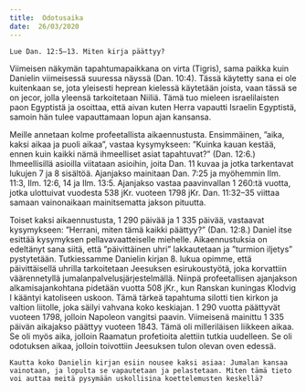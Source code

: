 ```yaml
---
title:  Odotusaika
date:  26/03/2020
---
```


`Lue Dan. 12:5–13. Miten kirja päättyy?`

Viimeisen näkymän tapahtumapaikkana on virta (Tigris), sama paikka kuin Danielin viimeisessä suuressa näyssä (Dan. 10:4). Tässä käytetty sana ei ole kuitenkaan se, jota yleisesti heprean kielessä käytetään joista, vaan tässä se on jecor, jolla yleensä tarkoitetaan Niiliä. Tämä tuo mieleen israelilaisten paon Egyptistä ja osoittaa, että aivan kuten Herra vapautti Israelin Egyptistä, samoin hän tulee vapauttamaan lopun ajan kansansa.

Meille annetaan kolme profeetallista aikaennustusta. Ensimmäinen, ”aika, kaksi aikaa ja puoli aikaa”, vastaa kysymykseen: ”Kuinka kauan kestää, ennen kuin kaikki nämä ihmeelliset asiat tapahtuvat?” (Dan. 12:6.) Ihmeellisillä asioilla viitataan asioihin, joita Dan. 11 kuvaa ja jotka tarkentavat lukujen 7 ja 8 sisältöä. Ajanjakso mainitaan Dan. 7:25 ja myöhemmin Ilm. 11:3, Ilm. 12:6, 14 ja Ilm. 13:5. Ajanjakso vastaa paavinvallan 1 260:tä vuotta, jotka ulottuivat vuodesta 538 jKr. vuoteen 1798 jKr. Dan. 11:32–35 viittaa samaan vainonaikaan mainitsematta jakson pituutta.

Toiset kaksi aikaennustusta, 1 290 päivää ja 1 335 päivää, vastaavat kysymykseen: ”Herrani, miten tämä kaikki päättyy?” (Dan. 12:8.) Daniel itse esittää kysymyksen pellavavaatteiselle miehelle. Aikaennustuksia on edeltänyt sana siitä, että ”päivittäinen uhri” lakkautetaan ja ”turmion iljetys” pystytetään. Tutkiessamme Danielin kirjan 8. lukua opimme, että päivittäisellä uhrilla tarkoitetaan Jeesuksen esirukoustyötä, joka korvattiin väärennetyllä jumalanpalvelusjärjestelmällä. Niinpä profeetallisen ajanjakson alkamisajankohtana pidetään vuotta 508 jKr., kun Ranskan kuningas Klodvig I kääntyi katoliseen uskoon. Tämä tärkeä tapahtuma silotti tien kirkon ja valtion liitolle, joka säilyi vahvana koko keskiajan. 1 290 vuotta päättyvät vuoteen 1798, jolloin Napo­leon vangitsi paavin. Viimeisenä mainittu 1 335 päivän aikajakso päättyy vuoteen 1843. Tämä oli milleriläisen liikkeen aikaa. Se oli myös aika, jolloin Raamatun profetioita alettiin tutkia uudelleen. Se oli odotuksen aikaa, jolloin toivottiin Jeesuksen tulon olevan oven edessä.

`Kautta koko Danielin kirjan esiin nousee kaksi asiaa: Jumalan kansaa vainotaan, ja lopulta se vapautetaan ja pelastetaan. Miten tämä tieto voi auttaa meitä pysymään uskollisina koettelemusten keskellä?`